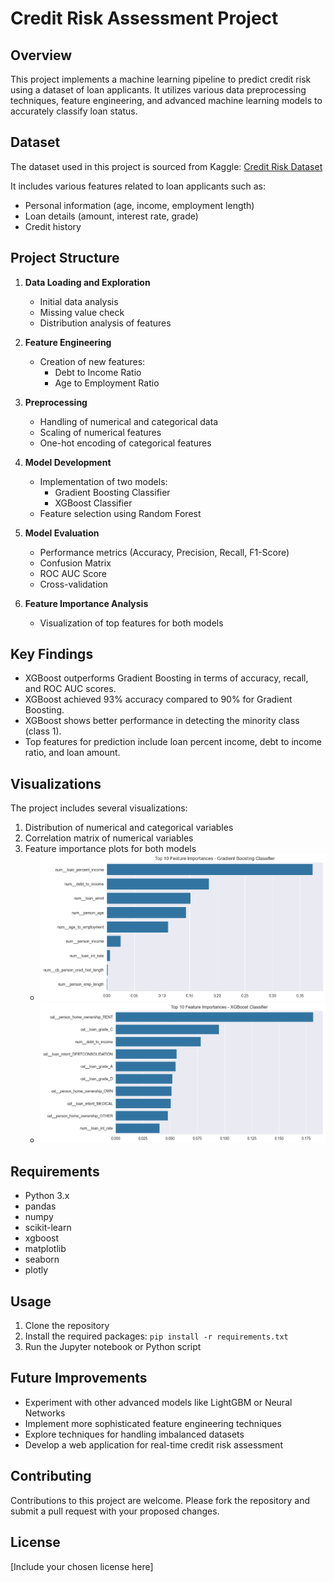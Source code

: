 # Credit Risk Assessment Project

## Overview
This project implements a machine learning pipeline to predict credit risk using a dataset of loan applicants. It utilizes various data preprocessing techniques, feature engineering, and advanced machine learning models to accurately classify loan status.

## Dataset
The dataset used in this project is sourced from Kaggle: [Credit Risk Dataset](https://www.kaggle.com/datasets/laotse/credit-risk-dataset)

It includes various features related to loan applicants such as:
- Personal information (age, income, employment length)
- Loan details (amount, interest rate, grade)
- Credit history

## Project Structure
1. **Data Loading and Exploration**
   - Initial data analysis
   - Missing value check
   - Distribution analysis of features

2. **Feature Engineering**
   - Creation of new features:
     - Debt to Income Ratio
     - Age to Employment Ratio

3. **Preprocessing**
   - Handling of numerical and categorical data
   - Scaling of numerical features
   - One-hot encoding of categorical features

4. **Model Development**
   - Implementation of two models:
     - Gradient Boosting Classifier
     - XGBoost Classifier
   - Feature selection using Random Forest

5. **Model Evaluation**
   - Performance metrics (Accuracy, Precision, Recall, F1-Score)
   - Confusion Matrix
   - ROC AUC Score
   - Cross-validation

6. **Feature Importance Analysis**
   - Visualization of top features for both models

## Key Findings
- XGBoost outperforms Gradient Boosting in terms of accuracy, recall, and ROC AUC scores.
- XGBoost achieved 93% accuracy compared to 90% for Gradient Boosting.
- XGBoost shows better performance in detecting the minority class (class 1).
- Top features for prediction include loan percent income, debt to income ratio, and loan amount.

## Visualizations
The project includes several visualizations:
1. Distribution of numerical and categorical variables
2. Correlation matrix of numerical variables
3. Feature importance plots for both models
   - ![Gradient Boosting Feature Importance](images/gradient_boosting_feature_importance.png)
   - ![XGBoost Feature Importance](images/xgboost_feature_importance.png)
## Requirements
- Python 3.x
- pandas
- numpy
- scikit-learn
- xgboost
- matplotlib
- seaborn
- plotly

## Usage
1. Clone the repository
2. Install the required packages: `pip install -r requirements.txt`
3. Run the Jupyter notebook or Python script

## Future Improvements
- Experiment with other advanced models like LightGBM or Neural Networks
- Implement more sophisticated feature engineering techniques
- Explore techniques for handling imbalanced datasets
- Develop a web application for real-time credit risk assessment

## Contributing
Contributions to this project are welcome. Please fork the repository and submit a pull request with your proposed changes.

## License
[Include your chosen license here]